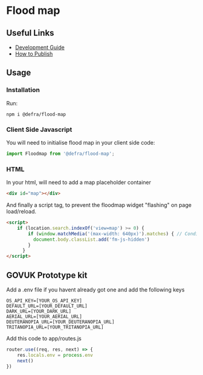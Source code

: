 # Flood map

## Useful Links
- [Development Guide](./docs/development-guide.md)
- [How to Publish](./docs/how-to-publish.md)

## Usage

### Installation

Run:

```shell
npm i @defra/flood-map
```

### Client Side Javascript

You will need to initialise flood map in your client side code:

```js
import Floodmap from '@defra/flood-map';
```

### HTML

In your html, will need to add a map placeholder container

```html
<div id="map"></div>
```

And finally a script tag, to prevent the floodmap widget "flashing" on page load/reload.

```html
<script>
    if (location.search.indexOf('view=map') >= 0) {
        if (window.matchMedia('(max-width: 640px)').matches) { // Condition need for Hybrid
          document.body.classList.add('fm-js-hidden')
        }
      }
</script>
```

## GOVUK Prototype kit

Add a .env file if you havent already got one and add the following keys

```
OS_API_KEY=[YOUR_OS_API_KEY]
DEFAULT_URL=[YOUR_DEFAULT_URL]
DARK_URL=[YOUR_DARK_URL]
AERIAL_URL=[YOUR_AERIAL_URL]
DEUTERANOPIA_URL=[YOUR_DEUTERANOPIA_URL]
TRITANOPIA_URL=[YOUR_TRITANOPIA_URL]
```

Add this code to app/routes.js

```js
router.use((req, res, next) => {
    res.locals.env = process.env
    next()
})
```
